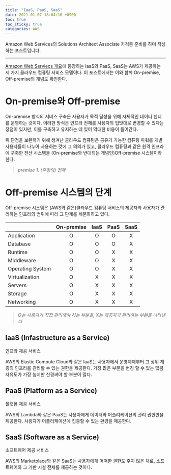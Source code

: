 ```yaml
---
title: "IaaS, PaaS, SaaS"
date: 2021-01-07 18:04:10 +0900
toc: true
toc_sticky: true
categories: AWS
---
```


Amazon Web Services의 Solutions Architect Associate 자격증 준비를 하며 작성하는 포스트입니다.

*****

[Amazon Web Serviecs 개요](https://d1.awsstatic.com/International/ko_KR/whitepapers/aws-overview.pdf)에 등장하는 IaaS와 PaaS, SaaS는 AWS가 제공하는 세 가지 클라우드 컴퓨팅 서비스 모델이다. 이 포스트에서는 이와 함께 On-premise, Off-premise의 개념도 확인한다.

# On-premise와 Off-premise

On-premise 방식의 서비스 구축은 사용자가 목적 달성을 위해 자체적인 데이터 센터를 운영하는 것이다.
이러한 방식은 인프라 전체를 사용자의 입맛대로 변경할 수 있다는 장점이 있지만, 이를 구축하고 유지하는 데 있어 막대한 비용이 들어간다.

위 단점을 보완하기 위해 생겨난 클라우드 컴퓨팅은 공유가 가능한 컴퓨팅 파워를 개별 사용자들이 나누어 사용하는 것에 그 의의가 있고,
클라우드 컴퓨팅과 같은 원격 인프라에 구축한 전산 시스템을 (On-premise와 반대되는 개념인)Off-premise 시스템이라 한다.

 >*premise 1. (주장의) 전제*

# Off-premise 시스템의 단계

Off-premise 시스템은 (AWS와 같은)클라우드 컴퓨팅 서비스의 제공자와 사용자가 관리하는 인프라의 범위에 따라 그 단계를 세분화하고 있다.

||On-premise|IaaS|PaaS|SaaS|
|---|:---:|:---:|:---:|:---:|
|Application|O|O|O|X|
|Database|O|O|O|X|
|Runtime|O|O|X|X|
|Middleware|O|O|X|X|
|Operating System|O|O|X|X|
|Virtualization|O|X|X|X|
|Servers|O|X|X|X|
|Storage|O|X|X|X|
|Networking|O|X|X|X|

>*O는 사용자가 직접 관리해야 하는 부분을, X는 제공자가 관리하는 부분을 나타낸다*

## IaaS (Infastructure as a Service)

인프라 제공 서비스

AWS의 Elastic Compute Cloud와 같은 IaaS는 사용자에서 운영체제부터 그 상위 계층의 인프라를 관리할 수 있는 권한을 제공한다.
가장 많은 부분을 변경 할 수 있는 많큼 자유도가 가장 높지만 신경써야 할 부분이 많다.

## PaaS (Platform as a Service)

플랫폼 제공 서비스

AWS의 Lambda와 같은 PaaS는 사용자에게 데이터와 어플리케이션의 관리 권한만을 제공한다.
사용자가 어플리케이션에 집중할 수 있는 환경을 제공한다.

## SaaS (Software as a Service)

소프트웨어 제공 서비스

AWS의 Marketplace와 같은 SaaS는 사용자에게 어떠한 권한도 주지 않은 채로, 소프트웨어와 그 기반 시설 전체를 제공하는 것이다.
